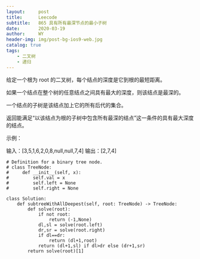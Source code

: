 ```yaml
---
layout:     post
title:      Leecode
subtitle:   865 具有所有最深节点的最小子树
date:       2020-03-19
author:     WY
header-img: img/post-bg-ios9-web.jpg
catalog: true
tags:
    - 二叉树
    - 递归
---
```


给定一个根为 root 的二叉树，每个结点的深度是它到根的最短距离。

如果一个结点在整个树的任意结点之间具有最大的深度，则该结点是最深的。

一个结点的子树是该结点加上它的所有后代的集合。

返回能满足“以该结点为根的子树中包含所有最深的结点”这一条件的具有最大深度的结点。

 

示例：

输入：[3,5,1,6,2,0,8,null,null,7,4]
输出：[2,7,4]

```
# Definition for a binary tree node.
# class TreeNode:
#     def __init__(self, x):
#         self.val = x
#         self.left = None
#         self.right = None

class Solution:
    def subtreeWithAllDeepest(self, root: TreeNode) -> TreeNode:
        def solve(root):
            if not root:
                return (-1,None)
            dl,sl = solve(root.left)
            dr,sr = solve(root.right)
            if dl==dr:
                return (dl+1,root)
            return (dl+1,sl) if dl>dr else (dr+1,sr)
        return solve(root)[1]
```
